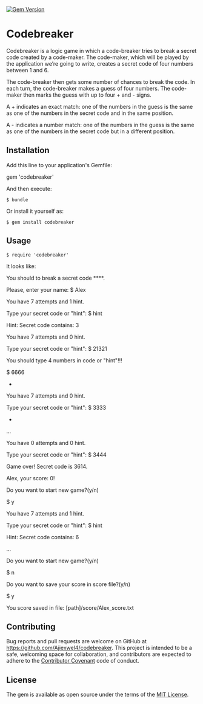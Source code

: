 [![Gem Version](https://badge.fury.io/rb/Codebreaker_RG2016.svg)](https://badge.fury.io/rb/Codebreaker_RG2016)

# Codebreaker

Codebreaker is a logic game in which a code-breaker tries to break a secret code created by a code-maker. The code-maker, which will be played by the application we’re going to write, creates a secret code of four numbers between 1 and 6.


The code-breaker then gets some number of chances to break the code. In each turn, the code-breaker makes a guess of four numbers. The code-maker then marks the guess with up to four + and - signs.


A + indicates an exact match: one of the numbers in the guess is the same as one of the numbers in the secret code and in the same position.


A - indicates a number match: one of the numbers in the guess is the same as one of the numbers in the secret code but in a different position.

## Installation

Add this line to your application's Gemfile:

gem 'codebreaker'

And then execute:

    $ bundle

Or install it yourself as:

    $ gem install codebreaker

## Usage
 
	$ require 'codebreaker'
	
	
It looks like:
	
You should to break a secret code ****.

Please, enter your name: $ Alex

You have 7 attempts and 1 hint.

Type your secret code or "hint": $ hint

Hint: Secret code contains: 3

You have 7 attempts and 0 hint.

Type your secret code or "hint":  $ 21321

You should type 4 numbers in code or "hint"!!!

$ 6666

+

You have 7 attempts and 0 hint.

Type your secret code or "hint": $ 3333

+


...


You have 0 attempts and 0 hint.

Type your secret code or "hint": $ 3444

Game over! Secret code is 3614.

Alex, your score: 0!

Do you want to start new game?(y/n)

$ y

You have 7 attempts and 1 hint.

Type your secret code or "hint": $ hint

Hint: Secret code contains: 6


...


Do you want to start new game?(y/n)

$ n

Do you want to save your score in score file?(y/n)

$ y

You score saved in file: [path]/score/Alex_score.txt


## Contributing

Bug reports and pull requests are welcome on GitHub at https://github.com/Ajiexwel4/codebreaker. This project is intended to be a safe, welcoming space for collaboration, and contributors are expected to adhere to the [Contributor Covenant](http://contributor-covenant.org) code of conduct.


## License

The gem is available as open source under the terms of the [MIT License](http://opensource.org/licenses/MIT).

